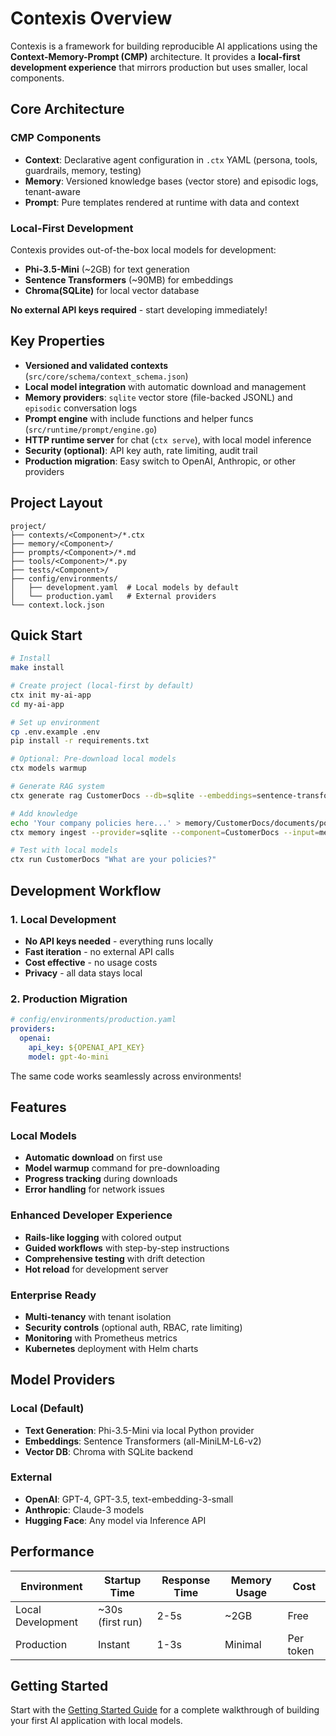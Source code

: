 # Contexis Overview

Contexis is a framework for building reproducible AI applications using the **Context-Memory-Prompt (CMP)** architecture. It provides a **local-first development experience** that mirrors production but uses smaller, local components.

## Core Architecture

### CMP Components

- **Context**: Declarative agent configuration in `.ctx` YAML (persona, tools, guardrails, memory, testing)
- **Memory**: Versioned knowledge bases (vector store) and episodic logs, tenant-aware
- **Prompt**: Pure templates rendered at runtime with data and context

### Local-First Development

Contexis provides out-of-the-box local models for development:

- **Phi-3.5-Mini** (~2GB) for text generation
- **Sentence Transformers** (~90MB) for embeddings
- **Chroma(SQLite)** for local vector database

**No external API keys required** - start developing immediately!

## Key Properties

- **Versioned and validated contexts** (`src/core/schema/context_schema.json`)
- **Local model integration** with automatic download and management
- **Memory providers**: `sqlite` vector store (file-backed JSONL) and `episodic` conversation logs
- **Prompt engine** with include functions and helper funcs (`src/runtime/prompt/engine.go`)
- **HTTP runtime server** for chat (`ctx serve`), with local model inference
- **Security (optional)**: API key auth, rate limiting, audit trail
- **Production migration**: Easy switch to OpenAI, Anthropic, or other providers

## Project Layout

```
project/
├── contexts/<Component>/*.ctx
├── memory/<Component>/
├── prompts/<Component>/*.md
├── tools/<Component>/*.py
├── tests/<Component>/
├── config/environments/
│   ├── development.yaml  # Local models by default
│   └── production.yaml   # External providers
└── context.lock.json
```

## Quick Start

```bash
# Install
make install

# Create project (local-first by default)
ctx init my-ai-app
cd my-ai-app

# Set up environment
cp .env.example .env
pip install -r requirements.txt

# Optional: Pre-download local models
ctx models warmup

# Generate RAG system
ctx generate rag CustomerDocs --db=sqlite --embeddings=sentence-transformers

# Add knowledge
echo 'Your company policies here...' > memory/CustomerDocs/documents/policies.txt
ctx memory ingest --provider=sqlite --component=CustomerDocs --input=memory/CustomerDocs/documents/policies.txt

# Test with local models
ctx run CustomerDocs "What are your policies?"
```

## Development Workflow

### 1. Local Development
- **No API keys needed** - everything runs locally
- **Fast iteration** - no external API calls
- **Cost effective** - no usage costs
- **Privacy** - all data stays local

### 2. Production Migration
```yaml
# config/environments/production.yaml
providers:
  openai:
    api_key: ${OPENAI_API_KEY}
    model: gpt-4o-mini
```

The same code works seamlessly across environments!

## Features

### Local Models
- **Automatic download** on first use
- **Model warmup** command for pre-downloading
- **Progress tracking** during downloads
- **Error handling** for network issues

### Enhanced Developer Experience
- **Rails-like logging** with colored output
- **Guided workflows** with step-by-step instructions
- **Comprehensive testing** with drift detection
- **Hot reload** for development server

### Enterprise Ready
- **Multi-tenancy** with tenant isolation
- **Security controls** (optional auth, RBAC, rate limiting)
- **Monitoring** with Prometheus metrics
- **Kubernetes** deployment with Helm charts

## Model Providers

### Local (Default)
- **Text Generation**: Phi-3.5-Mini via local Python provider
- **Embeddings**: Sentence Transformers (all-MiniLM-L6-v2)
- **Vector DB**: Chroma with SQLite backend

### External
- **OpenAI**: GPT-4, GPT-3.5, text-embedding-3-small
- **Anthropic**: Claude-3 models
- **Hugging Face**: Any model via Inference API

## Performance

| Environment | Startup Time | Response Time | Memory Usage | Cost |
|-------------|-------------|---------------|--------------|------|
| Local Development | ~30s (first run) | 2-5s | ~2GB | Free |
| Production | Instant | 1-3s | Minimal | Per token |

## Getting Started

Start with the [Getting Started Guide](docs/guides/getting-started.md) for a complete walkthrough of building your first AI application with local models.

